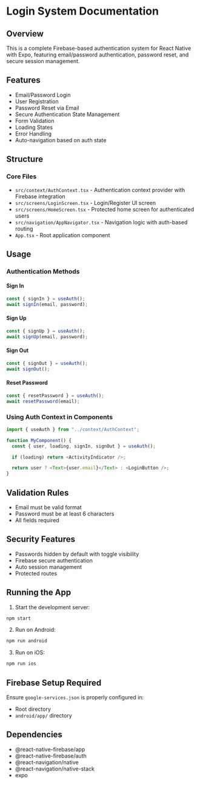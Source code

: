 # Login System Documentation

## Overview

This is a complete Firebase-based authentication system for React Native with Expo, featuring email/password authentication, password reset, and secure session management.

## Features

- Email/Password Login
- User Registration
- Password Reset via Email
- Secure Authentication State Management
- Form Validation
- Loading States
- Error Handling
- Auto-navigation based on auth state

## Structure

### Core Files

- `src/context/AuthContext.tsx` - Authentication context provider with Firebase integration
- `src/screens/LoginScreen.tsx` - Login/Register UI screen
- `src/screens/HomeScreen.tsx` - Protected home screen for authenticated users
- `src/navigation/AppNavigator.tsx` - Navigation logic with auth-based routing
- `App.tsx` - Root application component

## Usage

### Authentication Methods

#### Sign In

```typescript
const { signIn } = useAuth();
await signIn(email, password);
```

#### Sign Up

```typescript
const { signUp } = useAuth();
await signUp(email, password);
```

#### Sign Out

```typescript
const { signOut } = useAuth();
await signOut();
```

#### Reset Password

```typescript
const { resetPassword } = useAuth();
await resetPassword(email);
```

### Using Auth Context in Components

```typescript
import { useAuth } from "../context/AuthContext";

function MyComponent() {
  const { user, loading, signIn, signOut } = useAuth();

  if (loading) return <ActivityIndicator />;

  return user ? <Text>{user.email}</Text> : <LoginButton />;
}
```

## Validation Rules

- Email must be valid format
- Password must be at least 6 characters
- All fields required

## Security Features

- Passwords hidden by default with toggle visibility
- Firebase secure authentication
- Auto session management
- Protected routes

## Running the App

1. Start the development server:

```bash
npm start
```

2. Run on Android:

```bash
npm run android
```

3. Run on iOS:

```bash
npm run ios
```

## Firebase Setup Required

Ensure `google-services.json` is properly configured in:

- Root directory
- `android/app/` directory

## Dependencies

- @react-native-firebase/app
- @react-native-firebase/auth
- @react-navigation/native
- @react-navigation/native-stack
- expo
